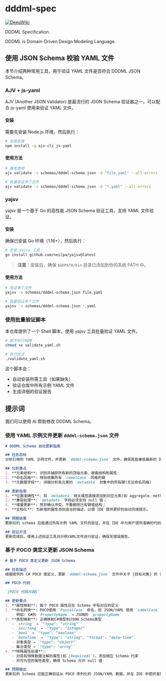 # dddml-spec

[![DeepWiki](https://img.shields.io/badge/DeepWiki-Docs-blue?logo=read-the-docs)](https://deepwiki.com/wubuku/dddml-spec)

DDDML Specification. 

DDDML is Domain-Driven Design Modeling Language.


## 使用 JSON Schema 校验 YAML 文件

本节介绍两种常用工具，用于验证 YAML 文件是否符合 DDDML JSON Schema。

### AJV + js-yaml

AJV (Another JSON Validator) 是最流行的 JSON Schema 验证器之一，可以配合 js-yaml 使用来验证 YAML 文件。

#### 安装

需要先安装 Node.js 环境，然后执行：

```bash
# 全局安装
npm install -g ajv-cli js-yaml
```

#### 使用方法

```bash
# 基本使用
ajv validate -s schemas/dddml-schema.json -d "file.yaml" --all-errors

# 批量验证多个文件
ajv validate -s schemas/dddml-schema.json -d "*.yaml" --all-errors
```

### yajsv

yajsv 是一个基于 Go 的高性能 JSON Schema 验证工具，支持 YAML 文件验证。

#### 安装

确保已安装 Go 环境（1.16+），然后执行：

```bash
# 安装 yajsv 工具
go install github.com/neilpa/yajsv@latest
```

> **注意**：安装后，确保 `$GOPATH/bin` 目录已添加到你的系统 PATH 中。

#### 使用方法

```bash
# 验证单个文件
yajsv -s schemas/dddml-schema.json file.yaml

# 批量验证多个文件
yajsv -s schemas/dddml-schema.json *.yaml
```

### 使用批量验证脚本

本仓库提供了一个 Shell 脚本，使用 yajsv 工具批量验证 YAML 文件。

```bash
# 赋予执行权限
chmod +x validate_yaml.sh

# 执行验证
./validate_yaml.sh
```

这个脚本会：
- 自动安装所需工具（如果缺失）
- 验证仓库中所有示例 YAML 文件
- 生成详细的验证报告


## 提示词

我们可以使用 AI 帮助修改 DDDML Schema。

### 使用 YAML 示例文件更新 `dddml-schema.json` 文件

```markdown
# DDDML Schema 自动更新指南

## 任务目标
分析引用的 YAML 示例文件，并更新 `dddml-schema.json` 文件，确保其能兼容最新的 DDDML 特性。

## 分析重点
1. **元素结构**: 识别并捕获所有新的顶级元素、嵌套结构和属性
2. **命名风格**: 特别收集所有 `camelCase` 风格的键
3. **元数据字段**: 详细分析各元素的 `metadata` 对象中的所有键(无论命名风格)

## 更新指南
1. **位置准确性**: 将 `metadata` 相关属性直接添加到对应元素(如 aggregate、method 等)的 schema 定义中，而非通用 metadata 定义中；
2. **兼容处理**: `metadata` 字段必须支持 null 值；
3. **增量更新**: 除非确认冲突，不要删除已有键或结构；
4. **文档化**: 为新增的属性添加适当的描述，以便 IDE 提供更好的自动完成提示。

## 预期结果
更新后的 schema 应能通过所有示例 YAML 文件的验证，并在 IDE 中为用户提供准确的代码补全建议，特别是针对 metadata 属性。

## 验证方法
更新完成后，使用上述验证工具对示例YAML文件进行验证，确保无错误报告。
```

### 基于 POCO 类定义更新 JSON Schema

```markdown
# 基于 POCO 类定义更新 JSON Schema

## 任务描述
根据提供的 C# POCO 类定义，更新 `dddml-schema.json` 文件中关于 {目标对象} 的 Schema 定义部分。

## POCO 代码

`{POCO 代码片段}`

## 更新要点
1. **属性映射**: 每个 POCO 属性应在 Schema 中有对应的定义
2. **命名转换**: POCO使用 `PascalCase` 命名，但 JSON/YAML 使用 `camelCase`
   - 例如: C#的 `PropertyName` → JSON的 `propertyName`
3. **类型映射**: 正确映射C#类型到JSON Schema类型
   - `string` → `"type": "string"`
   - `int/long` → `"type": "integer"`
   - `bool` → `"type": "boolean"`
   - `DateTime` → `"type": "string", "format": "date-time"`
   - 对象类型 → `"type": "object"`
   - 集合类型 → `"type": "array"`
4. **特殊属性处理**:
   - 对具有特殊数据注解的属性(如`[Required]`)，添加相应 Schema 约束
   - 对可为空的属性类型，确保 Schema 允许 null 值

## 预期输出
更新后的 Schema 应能正确验证从 POCO 序列化的 JSON/YAML 数据，并在 IDE 中提供准确的代码补全。
```

